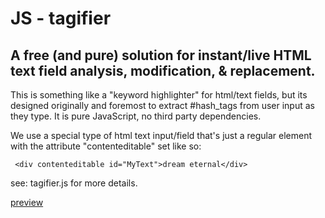 [//]: # (JS-tagifier is a JavaScript program for parsing and replacing live text)
[//]: # (Copyright [C] 2025-Infinity  John A. Hartsfield)

[//]: # (This program is free software: you can redistribute it and/or modify)
[//]: # (it under the terms of the GNU General Public License as published by)
[//]: # (the Free Software Foundation, either version 3 of the License, or)
[//]: # ([at your option] any later version.)

[//]: # (This program is distributed in the hope that it will be useful,)
[//]: # (but WITHOUT ANY WARRANTY; without even the implied warranty of)
[//]: # (MERCHANTABILITY or FITNESS FOR A PARTICULAR PURPOSE.  See the)
[//]: # (GNU General Public License for more details.)

[//]: # (You should have received a copy of the GNU General Public License)
[//]: # (along with this program.  If not, see <https://www.gnu.org/licenses/>.)

#                             JS - tagifier

## A free (and pure) solution for instant/live  HTML text  field analysis, modification, & replacement.


 This is something like a "keyword highlighter" for html/text fields, but its
 designed originally and foremost to extract #hash_tags from user input as 
 they type. It is pure JavaScript, no third party dependencies. 

 We use a special type of html text input/field that's just a regular element 
 with the attribute "contenteditable" set like so:


     <div contenteditable id="MyText">dream eternal</div>

see: tagifier.js for more details.




[preview](https://github.com/user-attachments/assets/bfb4adc2-6917-49bf-bbd7-767bd44733e1)
